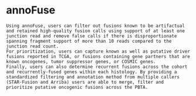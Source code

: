 # annoFuse

    Using annoFuse, users can filter out fusions known to be artifactual and retained high-quality fusion calls using support of at least one junction read and remove false calls if there is disproportionate spanning fragment support of more than 10 reads compared to the junction read count. 
    For prioritization, users can capture known as well as putative driver fusions reported in TCGA, or fusions containing gene partners that are known oncogenes, tumor suppressor genes, or COSMIC genes. 
    Finally, users can also determine recurrent fusions across the cohort and recurrently-fused genes within each histology. By providing a standardized filtering and annotation method from multiple callers (STAR-Fusion and Arriba) users are able to merge, filter and prioritize putative oncogenic fusions across the PBTA. 



